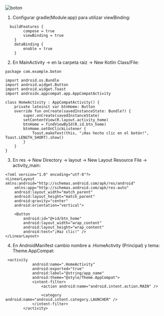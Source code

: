 ![boton](https://github.com/user-attachments/assets/1865e23c-1c62-4869-a8eb-4d701e780370)

1. Configurar gradle(Module:app) para utilizar viewBinding:

```  
  buildFeatures {
        compose = true
        viewBinding = true
    }
    dataBinding {
        enable = true
    }
```

2. En MainActivity -> en la carpeta raiz -> New Kotlin Class/File:

```
package com.example.boton

import android.os.Bundle
import android.widget.Button
import android.widget.Toast
import androidx.appcompat.app.AppCompatActivity

class HomeActivity : AppCompatActivity() {
    private lateinit var btnHome: Button
    override fun onCreate(savedInstanceState: Bundle?) {
        super.onCreate(savedInstanceState)
        setContentView(R.layout.activity_home)
        btnHome = findViewById(R.id.btn_home)
        btnHome.setOnClickListener {
            Toast.makeText(this, "¡Has hecho clic en el botón!", Toast.LENGTH_SHORT).show()
        }
    }
}
```   

3. En res -> New Directory -> layout -> New Layout Resource File -> activity_main:

```
<?xml version="1.0" encoding="utf-8"?>
<LinearLayout xmlns:android="http://schemas.android.com/apk/res/android"
    xmlns:app="http://schemas.android.com/apk/res-auto"
    android:layout_width="match_parent"
    android:layout_height="match_parent"
    android:gravity="center"
    android:orientation="vertical">

    <Button
        android:id="@+id/btn_home"
        android:layout_width="wrap_content"
        android:layout_height="wrap_content"
        android:text="¡Haz clic!" />
</LinearLayout>
```

4. En AndroidManifest cambio nombre a .HomeActivity (Principal) y tema: Theme.AppCompat:

```
 <activity
            android:name=".HomeActivity"
            android:exported="true"
            android:label="@string/app_name"
            android:theme="@style/Theme.AppCompat">
            <intent-filter>
                <action android:name="android.intent.action.MAIN" />

                <category android:name="android.intent.category.LAUNCHER" />
            </intent-filter>
        </activity>
```
